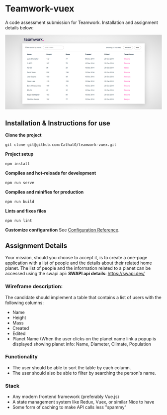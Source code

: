 # Teamwork-vuex

A code assessment submission for Teamwork. Installation and assignment details below:

![Alt text](public/screenshot.png?raw=true "Title")

## Installation & Instructions for use

**Clone the project**
```
git clone git@github.com:CathalG/teamwork-vuex.git
```
**Project setup**
```
npm install
```
**Compiles and hot-reloads for development**
```
npm run serve
```
**Compiles and minifies for production**
```
npm run build
```
**Lints and fixes files**
```
npm run lint
```
**Customize configuration**
See [Configuration Reference](https://cli.vuejs.org/config/).

## Assignment Details
Your mission, should you choose to accept it, is to create a one-page  application with a list of people and the details about their related  home planet. The list of people and the information related to a planet can be  accessed using the swapi api: 
__SWAPI api details__: https://swapi.dev/ 
### Wireframe description:
The candidate should implement a table that contains a list of users with  the following columns:  
- Name 
- Height 
- Mass 
- Created 
- Edited 
- Planet Name  (When the user clicks on the planet name link a popup is displayed showing planet info: Name, Diameter, Climate, Population
### Functionality
- The user should be able to sort the table by each column. 
- The user should also be able to filter by searching the person's name.  
### Stack
- Any modern frontend framework (preferably Vue.js) 
- A state management system like Redux, Vuex, or similar Nice to have 
- Some form of caching to make API calls less "spammy"


